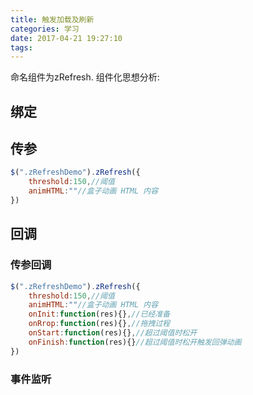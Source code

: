 ```yaml
---
title: 触发加载及刷新
categories: 学习
date: 2017-04-21 19:27:10
tags:
---
```


<!--more-->

命名组件为zRefresh.
组件化思想分析:
## 绑定
## 传参
```js
$(".zRefreshDemo").zRefresh({
    threshold:150,//阈值
    animHTML:""//盒子动画 HTML 内容
})
```

## 回调

### 传参回调
```js
$(".zRefreshDemo").zRefresh({
    threshold:150,//阈值
    animHTML:""//盒子动画 HTML 内容
    onInit:function(res){},//已经准备
    onRrop:function(res){},//拖拽过程
    onStart:function(res){},//超过阈值时松开
    onFinish:function(res){}//超过阈值时松开触发回弹动画
})
```

### 事件监听
